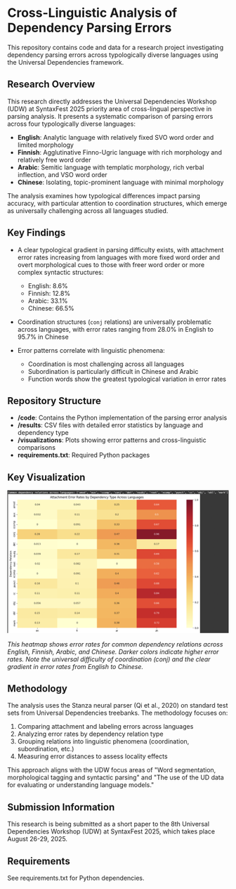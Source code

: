 # Cross-Linguistic Analysis of Dependency Parsing Errors

This repository contains code and data for a research project investigating dependency parsing errors across typologically diverse languages using the Universal Dependencies framework.

## Research Overview

This research directly addresses the Universal Dependencies Workshop (UDW) at SyntaxFest 2025 priority area of cross-lingual perspective in parsing analysis. It presents a systematic comparison of parsing errors across four typologically diverse languages:

- **English**: Analytic language with relatively fixed SVO word order and limited morphology
- **Finnish**: Agglutinative Finno-Ugric language with rich morphology and relatively free word order
- **Arabic**: Semitic language with templatic morphology, rich verbal inflection, and VSO word order
- **Chinese**: Isolating, topic-prominent language with minimal morphology

The analysis examines how typological differences impact parsing accuracy, with particular attention to coordination structures, which emerge as universally challenging across all languages studied.

## Key Findings

- A clear typological gradient in parsing difficulty exists, with attachment error rates increasing from languages with more fixed word order and overt morphological cues to those with freer word order or more complex syntactic structures:
  - English: 8.6%
  - Finnish: 12.8% 
  - Arabic: 33.1%
  - Chinese: 66.5%

- Coordination structures (`conj` relations) are universally problematic across languages, with error rates ranging from 28.0% in English to 95.7% in Chinese

- Error patterns correlate with linguistic phenomena:
  - Coordination is most challenging across all languages
  - Subordination is particularly difficult in Chinese and Arabic
  - Function words show the greatest typological variation in error rates

## Repository Structure

- **/code**: Contains the Python implementation of the parsing error analysis
- **/results**: CSV files with detailed error statistics by language and dependency type
- **/visualizations**: Plots showing error patterns and cross-linguistic comparisons
- **requirements.txt**: Required Python packages

## Key Visualization 

<img src="visualizations/heatmap.png" alt="Attachment Error Rates by Dependency Type Across Languages" width="600"/>

*This heatmap shows error rates for common dependency relations across English, Finnish, Arabic, and Chinese. Darker colors indicate higher error rates. Note the universal difficulty of coordination (conj) and the clear gradient in error rates from English to Chinese.*

## Methodology

The analysis uses the Stanza neural parser (Qi et al., 2020) on standard test sets from Universal Dependencies treebanks. The methodology focuses on:

1. Comparing attachment and labeling errors across languages
2. Analyzing error rates by dependency relation type
3. Grouping relations into linguistic phenomena (coordination, subordination, etc.)
4. Measuring error distances to assess locality effects

This approach aligns with the UDW focus areas of "Word segmentation, morphological tagging and syntactic parsing" and "The use of the UD data for evaluating or understanding language models."

## Submission Information

This research is being submitted as a short paper to the 8th Universal Dependencies Workshop (UDW) at SyntaxFest 2025, which takes place August 26-29, 2025.

## Requirements

See requirements.txt for Python dependencies.
